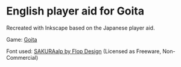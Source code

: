 # English player aid for Goita

Recreated with Inkscape based on the Japanese player aid.

Game: [Goita](https://boardgamegeek.com/boardgame/31821/goita)

Font used: [SAKURAalp by Flop Design](https://www.fontspace.com/sakuraalp-font-f2773) (Licensed as Freeware, Non-Commercial)

